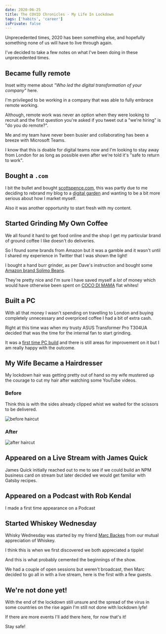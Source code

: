 ```yaml
---
date: 2020-06-25
title: The COVID Chronicles - My Life In Lockdown
tags: ['habits', 'career']
isPrivate: false
---
```


<script>
  import { Spotify, Tweet, YouTube } from 'sveltekit-embed'
</script>

Unprecedented times, 2020 has been something else, and hopefully
something none of us will have to live through again.

I've decided to take a few notes on what I've been doing in these
unprecedented times.

## Became fully remote

Inset witty meme about _"Who led the digital transformation of your
company"_ here.

I'm privileged to be working in a company that was able to fully
embrace remote working.

Although, remote work was never an option when they were looking to
recruit and the first question you're asked if you tweet out a "we're
hiring" is "do you do remote?".

Me and my team have never been busier and collaborating has been a
breeze with Microsoft Teams.

I know that this is doable for digital teams now and I'm looking to
stay away from London for as long as possible even after we're told
it's "safe to return to work".

## Bought a `.com`

I bit the bullet and bought [scottspence.com], this was partly due to
me deciding to rebrand my blog to a [digital garden] and wanting to be
a bit more serious about how I market myself.

Also it was another opportunity to start fresh with my content.

## Started Grinding My Own Coffee

We all found it hard to get food online and the shop I get my
particular brand of ground coffee I like doesn't do deliveries.

So I found some brands from Amazon but it was a gamble and it wasn't
until I shared my experience in Twitter that I was shown the light!

<Tweet tweetLink="spences10/status/1247862497706758153" />

I bought a hand burr grinder, as per Dave's instruction and bought
some [Amazon brand Solimo Beans].

They're pretty nice and I'm sure I have saved myself a _lot_ of money
which would have otherwise been spent on [COCO DI MAMA] flat whites!

## Built a PC

With all that money I wasn't spending on travelling to London and
buying completely unnecessary and overpriced coffee I had a bit of
extra cash.

Right at this time was when my trusty ASUS Transformer Pro T304UA
decided that was the time for the internal fan to start grinding.

It was a [first time PC build] and there is still areas for improvement
on it but I am really happy with the outcome.

## My Wife Became a Hairdresser

My lockdown hair was getting pretty out of hand so my wife mustered up
the courage to cut my hair after watching some YouTube videos.

### Before

Think this is with the sides already clipped whist we waited for the
scissors to be delivered.

![before haircut]

### After

![after haircut]

## Appeared on a Live Stream with James Quick

James Quick initially reached out to me to see if we could build an
NPM business card on stream but later decided we would get familiar
with Gatsby recipes.

<YouTube youTubeId="eLYf3Twl00Q" />

## Appeared on a Podcast with Rob Kendal

I made a first time appearance on a Podcast

<Spotify
  spotifyLink="episode/5o1QgLLtL19Mr7RfnA7N8y"
  width="100%"
  height="180px"
/>

## Started Whiskey Wednesday

Whisky Wednesday was started by my friend [Marc Backes] from our mutual
appreciation of Whiskey.

I think this is when we first discovered we both appreciated a tipple!

<!-- cSpell:ignore _marcba -->
<Tweet tweetLink="_marcba/status/1208045761109352448" />

And this is what probably cemented the beginnings of the show.

<Tweet tweetLink="spences10/status/1229309509472071680" />

We had a couple of open sessions but weren't broadcast, then Marc
decided to go all in with a live stream, here is the first with a few
guests.

<YouTube youTubeId="LQwvSAcs-QY" />

## We're not done yet!

With the end of the lockdown still unsure and the spread of the virus
in some countries on the rise again I'm still not done with lockdown
lyfe!

<!-- cSpell:ignore lyfe -->

If there are more events I'll add there here, for now that's it!

Stay safe!

<!-- Links -->

[scottspence.com]: https://scottspence.com
[digital garden]: https://scottspence.com/posts/a-digital-garden
[amazon brand solimo beans]:
	https://www.amazon.co.uk/Amazon-Brand-Solimo-Coffee-Beans/dp/B07CGXZMT3
[coco di mama]: https://www.cocodimama.co.uk/coffee
[first time pc build]:
	https://scottspence.com/posts/first-time-pc-build
[marc backes]: https://marc.dev

<!-- Images  -->

[before haircut]:
	https://res.cloudinary.com/defkmsrpw/image/upload/q_auto,f_auto/v1614858540/scottspence.com/hair-before-1de64d3df31333fcc2f33b47ce6f592d.jpg
[after haircut]:
	https://res.cloudinary.com/defkmsrpw/image/upload/q_auto,f_auto/v1614858538/scottspence.com/hair-after-348b184b399231f119669c6f5aae250d.jpg
